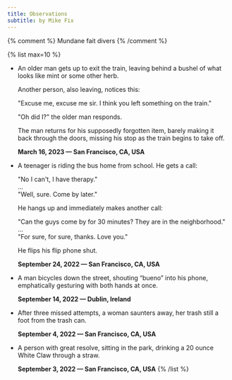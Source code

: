 ```yaml
---
title: Observations
subtitle: by Mike Fix
---
```


{% comment %}
Mundane fait divers
{% /comment %}

{% list max=10 %}
- An older man gets up to exit the train, leaving behind a bushel of what looks like mint or some other herb.

  Another person, also leaving, notices this:

  "Excuse me, excuse me sir. I think you left something on the train."

  "Oh did I?" the older man responds.

  The man returns for his supposedly forgotten item, barely making it back through the doors, missing his stop as the train begins to take off.

  **March 16, 2023 — San Francisco, CA, USA**
- A teenager is riding the bus home from school. He gets a call:

  "No I can't, I have therapy."\
  ...\
  "Well, sure. Come by later."

  He hangs up and immediately makes another call:

  "Can the guys come by for 30 minutes? They are in the neighborhood."\
  ...\
  "For sure, for sure, thanks. Love you."

  He flips his flip phone shut.

  **September 24, 2022 — San Francisco, CA, USA**
- A man bicycles down the street, shouting “bueno” into his phone, emphatically gesturing with both hands at once.

  **September 14, 2022 — Dublin, Ireland**
- After three missed attempts, a woman saunters away, her trash still a foot from the trash can.

  **September 4, 2022 — San Francisco, CA, USA**
- A person with great resolve, sitting in the park, drinking a 20 ounce White Claw through a straw.

  **September 3, 2022 — San Francisco, CA, USA**
{% /list %}

